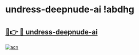 # undress-deepnude-ai !abdhg

# <h2><a href="https://ctq98s.esa.edu.pl?title=undress-deepnude-ai&ref=abdhg">🔗👉 🔴 undress-deepnude-ai</a></h2>

[![acn](https://github.com/user-attachments/assets/0f9c940e-d8b0-45ae-aac7-cd30a18b3e1c)](https://ctq98s.esa.edu.pl?title=undress-deepnude-ai&ref=abdhg)

